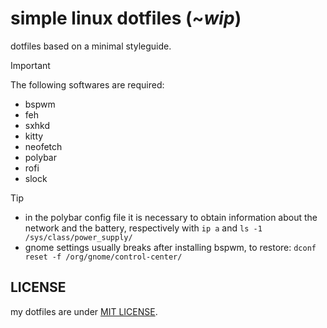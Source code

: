 # simple linux dotfiles (~_wip_)

dotfiles based on a minimal styleguide.

> [!IMPORTANT]
> The following softwares are required:
> + bspwm
> + feh
> + sxhkd
> + kitty
> + neofetch
> + polybar
> + rofi
> + slock

> [!TIP]
> + in the polybar config file it is necessary to obtain information about the network and the battery, respectively with `ip a` and `ls -1 /sys/class/power_supply/`
> + gnome settings usually breaks after installing bspwm, to restore: `dconf reset -f /org/gnome/control-center/`

## LICENSE

my dotfiles are under [MIT LICENSE](./LICENSE).